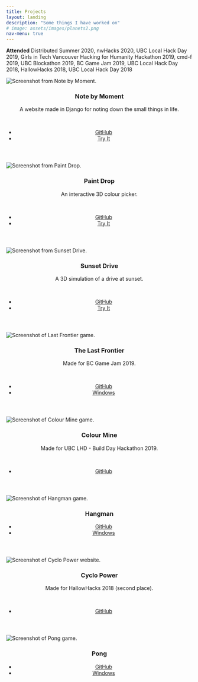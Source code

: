 ```yaml
---
title: Projects
layout: landing
description: "Some things I have worked on"
# image: assets/images/planets2.png
nav-menu: true
---
```


<!-- Main -->
<div id="main">

<!-- One -->
<section id="one">
	<div class="inner">
		<p><strong>Attended</strong> Distributed Summer 2020, nwHacks 2020, UBC Local Hack Day 2019, Girls in Tech Vancouver Hacking for Humanity Hackathon 2019, cmd-f 2019, UBC Blockathon 2019,  BC Game Jam 2019, UBC Local Hack Day 2018, HallowHacks 2018, UBC Local Hack Day 2018</p>
	</div>
</section>

<section id="one" class="tiles">
  <article>
    <span class="image">
      <img src="./assets/images/notebymoment.png" alt="Screenshot from Note by Moment." />
    </span>
    <header class="major">
				<h3>Note by Moment</h3>
        <p>A website made in Django for noting down the small things in life.</p><br />
				<ul class="actions">
          <li><a href="https://github.com/tiangela1027/Note-by-Moment" target="_blank" class="button">GitHub</a></li>
					<li><a href="https://note-by-moment.herokuapp.com/" target="_blank" class="button">Try It</a></li>
				</ul>
				</header>
  </article>
  <article>
    <span class="image">
      <img src="./assets/images/paintdrop.jpg" alt="Screenshot from Paint Drop." />
    </span>
    <header class="major">
				<h3>Paint Drop</h3>
        <p>An interactive 3D colour picker.</p><br />
				<ul class="actions">
          <li><a href="https://github.com/tiangela1027/Paint-Drop" target="_blank" class="button">GitHub</a></li>
					<li><a href="./paint-drop/paintdrop.html" target="_blank" class="button">Try It</a></li>
				</ul>
				</header>
  </article>
  <article>
    <span class="image">
      <img src="./assets/images/sunsetdrive.jpg" alt="Screenshot from Sunset Drive." />
    </span>
    <header class="major">
				<h3>Sunset Drive</h3>
        <p>A 3D simulation of a drive at sunset.</p><br />
				<ul class="actions">
          <li><a href="https://github.com/tiangela1027/Sunset-Drive" target="_blank" class="button">GitHub</a></li>
					<li><a href="./sunset-drive/index.html" target="_blank" class="button">Try It</a></li>
				</ul>
				</header>
  </article>
  <article>
    <span class="image">
      <img src="./assets/images/lastfrontier.png" alt="Screenshot of Last Frontier game." />
    </span>
    <header class="major">
					<h3>The Last Frontier</h3>
				  <p>Made for BC Game Jam 2019.</p><br />
				  <ul class="actions">
					<li><a href="https://github.com/tiangela1027/The-Last-Frontier" target="_blank" class="button">GitHub</a></li>
					<li><a href="./assets/zip/lastfrontier_win.zip" download class="button icon fa-download">Windows</a></li>
				</ul></header>
  </article>
  <article>
    <span class="image">
      <img src="./assets/images/colourmine.png" alt="Screenshot of Colour Mine game." />
    </span>
    <header class="major">
      	<h3>Colour Mine</h3>
	  	  <p>Made for UBC LHD - Build Day Hackathon 2019.</p><br />
			  <ul class="actions">
				<li><a href="https://github.com/tiangela1027/Colour-Mine" target="_blank" class="button">GitHub</a></li>
			</ul>
    </header>
  </article>
  <article>
    <span class="image">
      <img src="./assets/images/hangman.png" alt="Screenshot of Hangman game." />
    </span>
    <header class="major">
					<h3>Hangman</h3>
				  <ul class="actions">
					<li><a href="https://github.com/tiangela1027/Hangman" target="_blank" class="button">GitHub</a></li>
					<li><a href="./assets/zip/hangman_win.zip" download class="button icon fa-download">Windows</a></li>
				</ul></header>
  </article>
  <article>
    <span class="image">
      <img src="./assets/images/cyclopower.png" alt="Screenshot of Cyclo Power website." />
    </span>
    <header class="major">
					<h3>Cyclo Power</h3>
				  <p>Made for HallowHacks 2018 (second place).</p><br>
				  <ul class="actions">
					<li><a href="https://github.com/tiangela1027/Cyclo-Power" target="_blank" class="button">GitHub</a></li>
				</ul>
				</header>
  </article>
  <article>
    <span class="image">
      <img src="./assets/images/pong.png" alt="Screenshot of Pong game." />
    </span>
    <header class="major">
					<h3>Pong</h3>
				  <ul class="actions">
					<li><a href="https://github.com/tiangela1027/Pong" target="_blank" class="button">GitHub</a></li>
					<li><a href="./assets/zip/pong_win.zip" download class="button icon fa-download">Windows</a></li>
				</ul>
				</header>
  </article>
</section>

</div>
